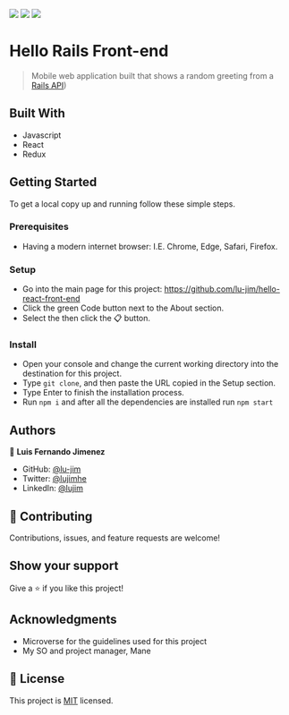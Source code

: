 ![](https://img.shields.io/badge/Microverse-blueviolet) ![](https://img.shields.io/badge/React-teal) ![](https://img.shields.io/badge/Redux-purple)

# Hello Rails Front-end

> Mobile web application built that shows a random greeting from a [Rails API](https://github.com/lu-jim/hello-react-front-end))
## Built With

- Javascript
- React
- Redux

## Getting Started
To get a local copy up and running follow these simple steps.
### Prerequisites
- Having a modern internet browser: I.E. Chrome, Edge, Safari, Firefox.
### Setup
- Go into the main page for this project: https://github.com/lu-jim/hello-react-front-end
- Click the green Code button next to the About section.
- Select the then click the 📋 button.
### Install
- Open your console and change the current working directory into the destination for this project.
- Type `git clone`, and then paste the URL copied in the Setup section.
- Type Enter to finish the installation process.
- Run `npm i` and after all the dependencies are installed run `npm start`
## Authors

👤 **Luis Fernando Jimenez**

- GitHub: [@lu-jim](https://github.com/lu-jim)
- Twitter: [@lujimhe](https://twitter.com/lujimhe)
- LinkedIn: [@lujim](https://www.linkedin.com/in/lujim/)

## 🤝 Contributing

Contributions, issues, and feature requests are welcome!

## Show your support

Give a ⭐️ if you like this project!
## Acknowledgments

- Microverse for the guidelines used for this project
- My SO and project manager, Mane
## 📝 License

This project is [MIT](./MIT.md) licensed.